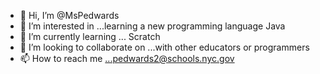 - 👋 Hi, I’m @MsPedwards
- 👀 I’m interested in ...learning a new  programming language Java
- 🌱 I’m currently learning ... Scratch
- 💞️ I’m looking to collaborate on ...with other educators or programmers 
- 📫 How to reach me ...pedwards2@schools.nyc.gov

<!---
MsPedwards/MsPedwards is a ✨ special ✨ repository because its `README.md` (this file) appears on your GitHub profile.
You can click the Preview link to take a look at your changes.
--->
